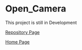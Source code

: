 # Open_Camera

This project is still in Development

<a href="https://github.com/Daniel-Hanrahan-Tools-and-Games/Open_Camera">Repository Page</a>

<a href="https://daniel-hanrahan-tools-and-games.github.io/">Home Page</a>
